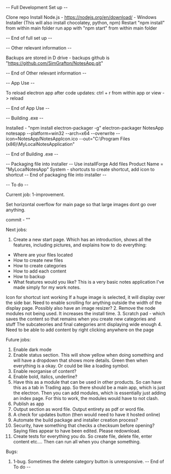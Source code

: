 -- Full Development Set up -- 

Clone repo
Install Node.js - https://nodejs.org/en/download/ - Windows Installer (This will also install chocolatey, python, npm)
Restart
"npm install" from within main folder
run app with "npm start" from within main folder

-- End of full set up --

-- Other relevant information -- 

Backups are stored in D drive - backups
github is "https://github.com/SimGrafton/NotesApp.git"

-- End of Other relevant information --


-- App Use --

To reload electron app after code updates:
ctrl + r from within app or view -> reload

-- End of App Use --

-- Building .exe --

Installed - "npm install electron-packager -g"
electron-packager NotesApp notesapp --platform=win32 --arch=x64 --overwrite --icon=NotesApp/NotesAppIcon.ico --out="C:\Program Files (x86)\MyLocalNotesApplication"

-- End of Building .exe --

-- Packaging file into installer --
Use installForge
Add files
Product Name = "MyLocalNotesApp"
System - shortcuts to create shortcut, add icon to shortcut
-- End of packaging file into installer --

-- To do --

Current job:
1-improvement. 
 
Set horizontal overflow for main page so that large images dont go over anything. 

commit - 
""









Next jobs:

1. Create a new start page. Which has an introduction, shows all the features, including pictures, and explains how
to do everything:
- Where are your files located
- How to create new files
- How to create categories
- How to add each content
- How to backup
- What features would you like? This is a very basic notes application I've made simply for my work notes.

Icon for shortcut isnt working
If a huge image is selected, it will display over the side bar. Need to enable scrolling for anything outside the width
of the display page. Possibly also have an image resizer?
2. Remove the node modules not being used. It increases the install time. 
3. Scratch pad - which saves the content so that remains when you create new categories and stuff
The subcateories and final categories arnt displaying wide enough
4. Need to be able to add content by right clicking anywhere on the page

Future jobs:
1. Enable dark mode
2. Enable status section. This will show yellow when doing something and will have a dropdown that shows more details.
Green then when everything is a okay. Or could be like a loading symbol. 
4. Enable reorganise of content?
5. Enable bold, italics, underline?
6. Have this as a module that can be used in other products. So can have this as a tab in Trading app.
So there should be a main app, which is just the electron. Then you can add modules, which is essentially just
adding an index page. For this to work, the modules would have to not clash.
7. Publish as app
8. Output section as word file. Output entirety as pdf or word file. 
9. A check for updates button (then would need to have it hosted online)
10. Automate the build package and installer creation process?
11. Security, have something that checks a checksum before opening? Saying files appear to have been edited. Please 
redownload.
12. Create tests for everything you do. So create file, delete file, enter content etc.... Then can run all when you change
something.

Bugs:
1. 1-bug. Sometimes the delete category button is unresponsive.
-- End of To do --

